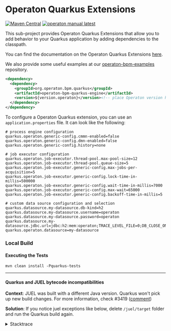 # Operaton Quarkus Extensions

[![Maven Central](https://maven-badges.herokuapp.com/maven-central/org.operaton.bpm.quarkus/operaton-bpm-quarkus-engine/badge.svg)](https://maven-badges.herokuapp.com/maven-central/org.operaton.bpm.quarkus/operaton-bpm-quarkus-engine) [![operaton manual latest](https://img.shields.io/badge/manual-latest-brown.svg)](https://docs.operaton.org/manual/develop/user-guide/quarkus-integration/)

This sub-project provides Operaton Quarkus Extensions that allow you to add behavior to your Quarkus 
application by adding dependencies to the classpath.

You can find the documentation on the Operaton Quarkus Extensions 
[here](https://docs.operaton.org/manual/develop/user-guide/quarkus-integration/).

We also provide some useful examples at our 
[operaton-bpm-examples](https://github.com/camunda/camunda-bpm-examples/tree/master/quarkus-extension) repository.

```xml
<dependency>
  <dependency>
    <groupId>org.operaton.bpm.quarkus</groupId>
    <artifactId>operaton-bpm-quarkus-engine</artifactId>
    <version>${version.operaton}</version><!-- place Operaton version here -->
  </dependency>
</dependency>
```

To configure a Operaton Quarkus extension, you can use an `application.properties` file. It
can look like the following:

```properties
# process engine configuration
quarkus.operaton.generic-config.cmmn-enabled=false
quarkus.operaton.generic-config.dmn-enabled=false
quarkus.operaton.generic-config.history=none

# job executor configuration
quarkus.operaton.job-executor.thread-pool.max-pool-size=12
quarkus.operaton.job-executor.thread-pool.queue-size=5
quarkus.operaton.job-executor.generic-config.max-jobs-per-acquisition=5
quarkus.operaton.job-executor.generic-config.lock-time-in-millis=500000
quarkus.operaton.job-executor.generic-config.wait-time-in-millis=7000
quarkus.operaton.job-executor.generic-config.max-wait=65000
quarkus.operaton.job-executor.generic-config.backoff-time-in-millis=5

# custom data source configuration and selection
quarkus.datasource.my-datasource.db-kind=h2
quarkus.datasource.my-datasource.username=operaton
quarkus.datasource.my-datasource.password=operaton
quarkus.datasource.my-datasource.jdbc.url=jdbc:h2:mem:operaton;TRACE_LEVEL_FILE=0;DB_CLOSE_ON_EXIT=FALSE
quarkus.operaton.datasource=my-datasource
```

### Local Build

#### Executing the Tests
```mvn clean install -Pquarkus-tests```


---------
#### Quarkus and JUEL bytecode incompatibilities

**Context**: JUEL was built with a different Java version. Quarkus won't pick up new build changes. For more information, check #3419 ([comment](https://github.com/camunda/camunda-bpm-platform/issues/3419#issuecomment-1720916174))

**Solution**: If you notice juel exceptions like below, delete `/juel/target` folder and run the Quarkus build again.

<details>

<summary>Stacktrace</summary>

```java
Caused by: java.lang.VerifyError: Bad type on operand stack
Exception Details:
Location:
org/operaton/bpm/engine/impl/el/JuelExpressionManager.<init>(Ljava/util/Map;)V @28: putfield
Reason:
Type 'org/operaton/bpm/impl/juel/ExpressionFactoryImpl' (current frame, stack[1]) is not assignable to 'org/operaton/bpm/impl/juel/jakarta/el/ExpressionFactory'
Current Frame:
bci: @28
flags: { }
locals: { 'org/operaton/bpm/engine/impl/el/JuelExpressionManager', 'java/util/Map' }
stack: { 'org/operaton/bpm/engine/impl/el/JuelExpressionManager', 'org/operaton/bpm/impl/juel/ExpressionFactoryImpl' }
Bytecode:
0000000: 2ab7 0007 2abb 000c 59b7 000e b500 0f2a
0000010: 03b5 0013 2abb 0017 59b7 0019 b500 1a2a
0000020: 2bb5 001e b1```
</details>

